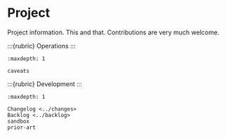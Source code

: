 # Project

Project information. This and that. Contributions are very much welcome.

:::{rubric} Operations
:::
```{toctree}
:maxdepth: 1

caveats
```

:::{rubric} Development
:::
```{toctree}
:maxdepth: 1

Changelog <../changes>
Backlog <../backlog>
sandbox
prior-art
```
